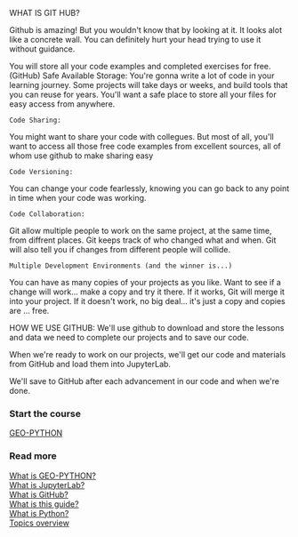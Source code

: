 WHAT IS GIT HUB?

Github is amazing! But you wouldn't know that by looking at it. It looks alot like a concrete wall. You can definitely hurt your head trying to use it without guidance.

You will store all your code examples and completed exercises for free.
(GitHub)
	Safe Available Storage:
You're gonna write a lot of code in your learning journey. Some projects will take days or weeks, and build tools that you can reuse for years. You'll want a safe place to store all your files for easy access from anywhere. 

	Code Sharing:
You might want to share your code with collegues. But most of all, you'll want to access all those free code examples from excellent sources, all of whom use github to make sharing easy  

	Code Versioning:
You can change your code fearlessly, knowing you can go back to any point in time when your code was working.

	Code Collaboration:
Git allow multiple people to work on the same project, at the same time, from diffrent places. Git keeps track of who changed what and when. Git will also tell you if changes from different people will collide.

	Multiple Development Environments (and the winner is...)
You can have as many copies of your projects as you like. Want to see if a change will work... make a copy and try it there. If it works, Git will merge it into your project. If it doesn't work, no big deal... it's just a copy and copies are ... free.

HOW WE USE GITHUB:
We'll use github to download and store the lessons and data we need to complete our projects and to save our code. 

When we're ready to work on our projects, we'll get our code and materials from GitHub and load them into JupyterLab.

We'll save to GitHub after each advancement in our code and when we're done. 



### Start the course
[  GEO-PYTHON  ](https://geo-python-site.readthedocs.io/en/latest/)  

### Read more
[  What is GEO-PYTHON?     ](what_is_geopython.md)  
[  What is JupyterLab?  ](what_is_jupyterlab.md)  
[  What is GitHub?  ](what_is_github.md)  
[  What is this guide?   ](what_is_this_guide.md)  
[  What is Python?  ](what_is_python.md)  
[  Topics overview  ](topics_overview.md)  




